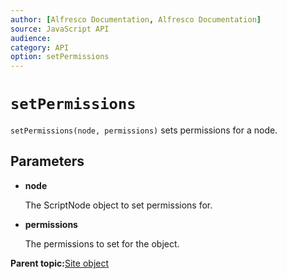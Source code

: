 ```yaml
---
author: [Alfresco Documentation, Alfresco Documentation]
source: JavaScript API
audience: 
category: API
option: setPermissions
---
```


# `setPermissions`

`setPermissions(node, permissions)` sets permissions for a node.

## Parameters

-   **node**

    The ScriptNode object to set permissions for.

-   **permissions**

    The permissions to set for the object.


**Parent topic:**[Site object](../references/API-JS-Site.md)


